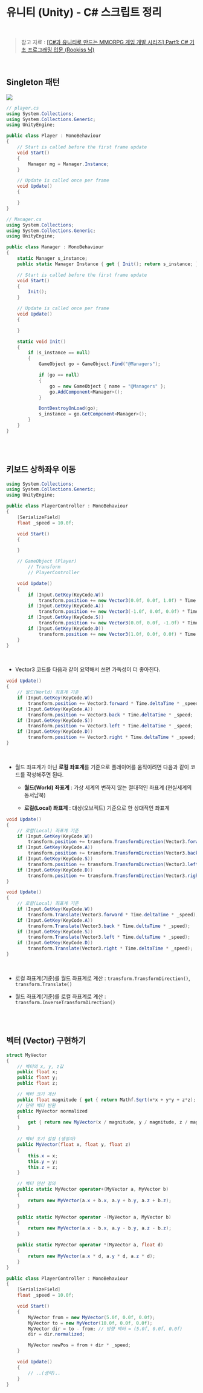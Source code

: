 # 유니티 (Unity) - C# 스크립트 정리

<br/>

> 참고 자료 : <a href="https://www.inflearn.com/course/%EC%9C%A0%EB%8B%88%ED%8B%B0-mmorpg-%EA%B0%9C%EB%B0%9C-part1">[C#과 유니티로 만드는 MMORPG 게임 개발 시리즈] Part1: C# 기초 프로그래밍 입문 (Rookiss 님)</a>

<br/>

## Singleton 패턴

<img src="img\unity_singleton.png">

```c#
// player.cs
using System.Collections;
using System.Collections.Generic;
using UnityEngine;

public class Player : MonoBehaviour
{
    // Start is called before the first frame update
    void Start()
    {
        Manager mg = Manager.Instance;
    }

    // Update is called once per frame
    void Update()
    {

    }
}
```

```c#
// Manager.cs
using System.Collections;
using System.Collections.Generic;
using UnityEngine;

public class Manager : MonoBehaviour
{
    static Manager s_instance;
    public static Manager Instance { get { Init(); return s_instance; } }

    // Start is called before the first frame update
    void Start()
    {
        Init();
    }

    // Update is called once per frame
    void Update()
    {

    }

    static void Init()
    {
        if (s_instance == null)
        {
            GameObject go = GameObject.Find("@Managers");

            if (go == null)
            {
                go = new GameObject { name = "@Managers" };
                go.AddComponent<Manager>();
            }

            DontDestroyOnLoad(go);
            s_instance = go.GetComponent<Manager>();
        }
    }
}
```

<br/><br/>

## 키보드 상하좌우 이동

```c#
using System.Collections;
using System.Collections.Generic;
using UnityEngine;

public class PlayerController : MonoBehaviour
{
    [SerializeField]
    float _speed = 10.0f;

    void Start()
    {

    }

    // GameObject (Player)
        // Transform
        // PlayerController

    void Update()
    {
        if (Input.GetKey(KeyCode.W))
            transform.position += new Vector3(0.0f, 0.0f, 1.0f) * Time.deltaTime * _speed;
        if (Input.GetKey(KeyCode.A))
            transform.position += new Vector3(-1.0f, 0.0f, 0.0f) * Time.deltaTime * _speed;
        if (Input.GetKey(KeyCode.S))
            transform.position += new Vector3(0.0f, 0.0f, -1.0f) * Time.deltaTime * _speed;
        if (Input.GetKey(KeyCode.D))
            transform.position += new Vector3(1.0f, 0.0f, 0.0f) * Time.deltaTime * _speed;
    }
}
```

<br/>

- Vector3 코드를 다음과 같이 요약해서 쓰면 가독성이 더 좋아진다.

```c#
void Update()
{
    // 월드(World) 좌표계 기준
    if (Input.GetKey(KeyCode.W))
        transform.position += Vector3.forward * Time.deltaTime * _speed;
    if (Input.GetKey(KeyCode.A))
        transform.position += Vector3.back * Time.deltaTime * _speed;
    if (Input.GetKey(KeyCode.S))
        transform.position += Vector3.left * Time.deltaTime * _speed;
    if (Input.GetKey(KeyCode.D))
        transform.position += Vector3.right * Time.deltaTime * _speed;
}
```

<br/>

- 월드 좌표계가 아닌 <strong>로컬 좌표계</strong>를 기준으로 플레이어를 움직이려면 다음과 같이 코드를 작성해주면 된다.

  - <strong>월드(World) 좌표계</strong> : 가상 세계의 변하지 않는 절대적인 좌표계 (현실세계의 동서남북)

  - <strong>로컬(Local) 좌표계</strong> : 대상(오브젝트) 기준으로 한 상대적인 좌표계

```c#
void Update()
{
    // 로컬(Local) 좌표계 기준
    if (Input.GetKey(KeyCode.W))
        transform.position += transform.TransformDirection(Vector3.forward) * Time.deltaTime * _speed;
    if (Input.GetKey(KeyCode.A))
        transform.position += transform.TransformDirection(Vector3.back) * Time.deltaTime * _speed;
    if (Input.GetKey(KeyCode.S))
        transform.position += transform.TransformDirection(Vector3.left) * Time.deltaTime * _speed;
    if (Input.GetKey(KeyCode.D))
        transform.position += transform.TransformDirection(Vector3.right) * Time.deltaTime * _speed;
}
```

```c#
void Update()
{
    // 로컬(Local) 좌표계 기준
    if (Input.GetKey(KeyCode.W))
        transform.Translate(Vector3.forward * Time.deltaTime * _speed);
    if (Input.GetKey(KeyCode.A))
        transform.Translate(Vector3.back * Time.deltaTime * _speed);
    if (Input.GetKey(KeyCode.S))
        transform.Translate(Vector3.left * Time.deltaTime * _speed);
    if (Input.GetKey(KeyCode.D))
        transform.Translate(Vector3.right * Time.deltaTime * _speed);
}
```

<br/>

- 로컬 좌표계(기준)를 월드 좌표계로 계산 : <code>transform.TransformDirection()</code>, <code>transform.Translate()</code>

- 월드 좌표계(기준)를 로컬 좌표계로 계산 : <code>transform.InverseTransformDirection()</code>

<br/><br/>

## 벡터 (Vector) 구현하기

```c#
struct MyVector
{
    // 벡터의 x, y, z값
    public float x;
    public float y;
    public float z;

    // 벡터 크기 계산
    public float magnitude { get { return Mathf.Sqrt(x*x + y*y + z*z); } }
    // 단위 벡터 반환
    public MyVector normalized
    {
        get { return new MyVector(x / magnitude, y / magnitude, z / magnitude); }
    }

    // 벡터 초기 설정 (생성자)
    public MyVector(float x, float y, float z)
    {
        this.x = x;
        this.y = y;
        this.z = z;
    }

    // 벡터 연산 정의
    public static MyVector operator+(MyVector a, MyVector b)
    {
        return new MyVector(a.x + b.x, a.y + b.y, a.z + b.z);
    }

    public static MyVector operator -(MyVector a, MyVector b)
    {
        return new MyVector(a.x - b.x, a.y - b.y, a.z - b.z);
    }

    public static MyVector operator *(MyVector a, float d)
    {
        return new MyVector(a.x * d, a.y * d, a.z * d);
    }
}

public class PlayerController : MonoBehaviour
{
    [SerializeField]
    float _speed = 10.0f;

    void Start()
    {
        MyVector from = new MyVector(5.0f, 0.0f, 0.0f);
        MyVector to = new MyVector(10.0f, 0.0f, 0.0f);
        MyVector dir = to - from; // 방향 벡터 = (5.0f, 0.0f, 0.0f)
        dir = dir.normalized;

        MyVector newPos = from + dir * _speed;
    }

    void Update()
    {
        // ..(생략)..
    }
}
```
